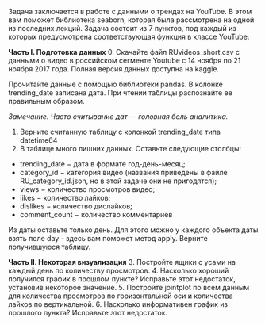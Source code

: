 Задача заключается в работе с данными о трендах на YouTube. 
В этом вам поможет библиотека seaborn, которая была рассмотрена на одной из последних лекций.
Задача состоит из 7 пунктов, под каждый из которых предусмотрена соответствующая функция в классе YouTube:

**Часть I. Подготовка данных**
0. Скачайте файл RUvideos_short.csv с данными о видео в российском сегменте Youtube с 14 ноября по 21 ноября 2017 года. 
Полная версия данных доступна на kaggle.

Прочитайте данные с помощью библиотеки pandas. В колонке trending_date записана дата. 
При чтении таблицы распознайте ее правильным образом.

*Замечание. Часто считывание дат — головная боль аналитика.*

1. Верните считанную таблицу с колонкой trending_date типа datetime64
2. В таблице много лишних данных. Оставьте следующие столбцы:
- trending_date − дата в формате год-день-месяц;
- category_id − категория видео (названия приведены в файле RU_category_id.json, но в этой задаче они не пригодятся);
- views − количество просмотров видео;
- likes − количество лайков;
- dislikes − количество дислайков;
- comment_count − количество комментариев

Из даты оставьте только день. Для этого можно у каждого объекта даты взять поле day - здесь вам поможет метод apply. 
Верните получившуюся таблицу.

**Часть II. Некоторая визуализация**
3. Постройте ящики с усами на каждый день по количеству просмотров.
4. Насколько хороший получился график в прошлом пункте? Исправьте этот недостаток, установив некоторое значение.
5. Постройте jointplot по всем данным для количества просмотров по горизонтальной оси и количества лайков по вертикальной.
6. Насколько информативен график из прошлого пункта? Исправьте этот недостаток.
